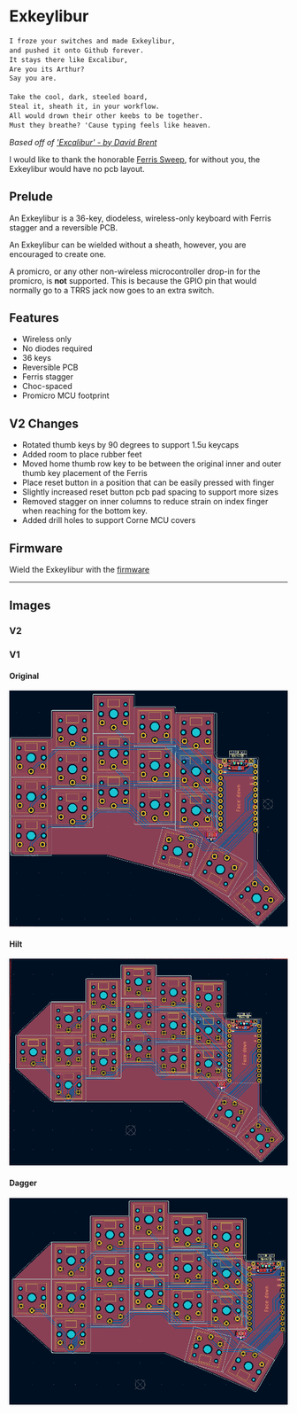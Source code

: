 # Exkeylibur

```markdown
I froze your switches and made Exkeylibur,
and pushed it onto Github forever.
It stays there like Excalibur,
Are you its Arthur?
Say you are.

Take the cool, dark, steeled board,
Steal it, sheath it, in your workflow.
All would drown their other keebs to be together.
Must they breathe? 'Cause typing feels like heaven.
```

*Based off of ['Excalibur' - by David Brent](https://www.youtube.com/watch?v=634TC7Feku4)*

I would like to thank the honorable [Ferris Sweep](https://github.com/davidphilipbarr/Sweep), for without you, the Exkeylibur would have no pcb layout.

## Prelude

An Exkeylibur is a 36-key, diodeless, wireless-only keyboard with Ferris stagger and a reversible PCB.

An Exkeylibur can be wielded without a sheath, however, you are encouraged to create one.

A promicro, or any other non-wireless microcontroller drop-in for the promicro, is **not** supported. This is because the GPIO pin that would normally go to a TRRS jack
now goes to an extra switch.

## Features

- Wireless only
- No diodes required
- 36 keys
- Reversible PCB
- Ferris stagger
- Choc-spaced
- Promicro MCU footprint

## V2 Changes

- Rotated thumb keys by 90 degrees to support 1.5u keycaps
- Added room to place rubber feet
- Moved home thumb row key to be between the original inner and outer thumb key placement of the Ferris
- Place reset button in a position that can be easily pressed with finger
- Slightly increased reset button pcb pad spacing to support more sizes
- Removed stagger on inner columns to reduce strain on index finger when reaching for the bottom key.
- Added drill holes to support Corne MCU covers

## Firmware

Wield the Exkeylibur with the [firmware](https://github.com/tlietz/zmk-config)

---

## Images

### V2

### V1

#### Original

![original-pcb](https://github.com/tlietz/Exkeylibur/blob/main/images/og_pcb.png)

#### Hilt

![hilt-pcb](https://github.com/tlietz/Exkeylibur/blob/main/images/hilt_pcb.png)

#### Dagger

![dagger-pcb](https://github.com/tlietz/Exkeylibur/blob/main/images/dagger_pcb.png)
